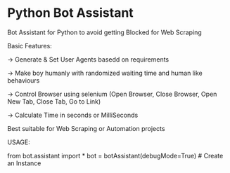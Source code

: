 # Python Bot Assistant
Bot Assistant for Python to avoid getting Blocked for Web Scraping

Basic Features:

-> Generate & Set User Agents basedd on requirements

-> Make boy humanly with randomized waiting time and human like behaviours

-> Control Browser using selenium (Open Browser, Close Browser, Open New Tab, Close Tab, Go to Link)

-> Calculate Time in seconds or MilliSeconds


Best suitable for Web Scraping or Automation projects

USAGE:

from bot.assistant import *
bot = botAssistant(debugMode=True) # Create an Instance


